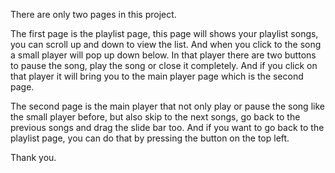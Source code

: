 
There are only two pages in this project.

The first page is the playlist page, this page will shows your playlist songs, you can scroll up and down to view the list. And when you click to the song a small player will pop up down below. In that player there are two buttons to pause the song, play the song or close it completely. And if you click on that player it will bring you to the main player page which is the second page.

The second page is the main player that not only play or pause the song like the small player before, but also skip to the next songs, go back to the previous songs and drag the slide bar too. And if you want to go back to the playlist page, you can do that by pressing the button on the top left.

Thank you.